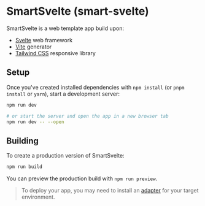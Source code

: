 # SmartSvelte (smart-svelte)

SmartSvelte is a web template app build upon:

* [Svelte](https://svelte.dev/) web framework 
* [Vite](https://vitejs.dev/) generator
* [Tailwind CSS](https://tailwindcss.com/) responsive library

## Setup

Once you've created installed dependencies with `npm install` (or `pnpm install` or `yarn`), start a development server:

```bash
npm run dev

# or start the server and open the app in a new browser tab
npm run dev -- --open
```

## Building

To create a production version of SmartSvelte:

```bash
npm run build
```

You can preview the production build with `npm run preview`.

> To deploy your app, you may need to install an [adapter](https://kit.svelte.dev/docs/adapters) for your target environment.
